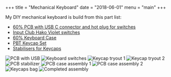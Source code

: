 +++
title = "Mechanical Keyboard"
date = "2018-06-01"
menu = "main"
+++

My DIY mechanical keyboard is build from this part list:

- [60% PCB with USB C connector and hot plug for switches](https://kbdfans.cn/products/gk64-rgb-60-64keys-hot-swap-pcb)
- [Input Club Hako Violet switches](https://kono.store/products/hako-violet-mechanical-switches)
- [60% Keyboard Case](https://de.aliexpress.com/item/stainless-steel-case-for-xd60-xd64-gh60-60-custom-keyboard-acrylic-panels/32815694802.html)
- [PBT Keycap Set](https://de.aliexpress.com/item/YMDK-Customized-61-64-68-ANSI-Keyset-OEM-Profil-Starke-PBT-Keycap-set-F-r-Cherry/32839583006.html)
- [Stabilisers for Keycaps](https://deskthority.net/wiki/Stabiliser)


![PCB with USB](https://www.pirogoff.me/images/keyboard_pcb_usb.jpg)
![Keyboard switches](https://www.pirogoff.me/images/keyboard_switches.jpg)
![Keycap tryout 1](https://www.pirogoff.me/images/keyboard_pcb_switch_keycap_tryout_1.jpg)
![Keycap tryout 2](https://www.pirogoff.me/images/keyboard_pcb_switch_keycap_tryout_2.jpg)
![PCB stabilizer](https://www.pirogoff.me/images/keyboard_pcb_stabilizer.jpg)
![PCB case assembly 1](https://www.pirogoff.me/images/keyboard_pcb_case_switch_assembly_1.jpg)
![PCB case assembly 2](https://www.pirogoff.me/images/keyboard_pcb_case_switch_assembly_2.jpg)
![Keycaps bag](https://www.pirogoff.me/images/keyboard_keycaps_bag.jpg)
![Completed assembly](https://www.pirogoff.me/images/keyboard_complete_cable.jpg)
